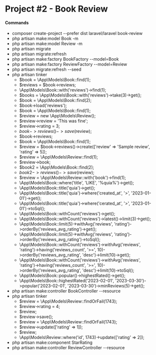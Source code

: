 # Project #2 - Book Review

#### Commands
- composer create-project --prefer dist laravel/laravel book-review
- php artisan make:model Book -m
- php artisan make:model Review -m
- php artisan migrate
- php artisan migrate:refresh
- php artisan make:factory BookFactory --model=Book
- php artisan make:factory ReviewFactory --model=Review
- php artisan migrate:refresh --seed
- php artisan tinker
    - $book = \App\Models\Book::find(1);
    - $reviews = $book->reviews;
    - \App\Models\Book::with('reviews')->find(1);
    - $books = \App\Models\Book::with('reviews')->take(3)->get();
    - $book = \App\Models\Book::find(2);
    - $book->load('reviews');
    - $book = \App\Models\Book::find(1);
    - $review = new \App\Models\Review();
    - $review->review = 'This was fine';
    - $review->rating = 3;
    - $book->reviews()->save($review);
    - $book->reviews;
    - $book = \App\Models\Book::find(1);
    - $review = $book->reviews()->create(['review' => 'Sample review', 'rating' => 5]);
    - $review = \App\Models\Review::find(1);
    - $review->book;
    - $book2 = \App\Models\Book::find(2);
    - $book2->reviews()->save($review);
    - $review = \App\Models\Review::with('book')->find(1);
    - \App\Models\Book::where('title', 'LIKE', '%quia%')->get();
    - \App\Models\Book::title('quia')->get();
    - \App\Models\Book::title('quia')->where('created_at', '>', '2023-01-01')->get();
    - \App\Models\Book::title('quia')->where('cerated_at', '>', '2023-01-01')->toSql();
    - \App\Models\Book::withCount('reviews')->get();
    - \App\Models\Book::withCount('reviews')->latest()->limit(3)->get();
    - \App\Models\Book::limit(5)->withAvg('reviews', 'rating')->orderBy('reviews_avg_rating')->get();
    - \App\Models\Book::limit(5)->withAvg('reviews', 'rating')->orderBy('reviews_avg_rating')->toSql();
    - \App\Models\Book::withCount('reviews')->withAvg('reviews', 'rating')->having('reviews_count', '>=', 10)->orderBy('reviews_avg_rating', 'desc')->limit(10)->get();
    - \App\Models\Book::withCount('reviews')->withAvg('reviews', 'rating')->having('reviews_count', '>=', 10)->orderBy('reviews_avg_rating', 'desc')->limit(10)->toSql();
    - \App\Models\Book::popular()->highestRated()->get();
    - \App\Models\Book::highestRated('2023-02-01', '2023-03-30')->popular('2023-02-01', '2023-03-30')->minReviews(5)->get();
- php artisan make:controller BookController --resource
- php artisan tinker
    - $review = \App\Models\Review::findOrFail(1743);
    - $review->rating = 4;
    - $review;
    - $review->save();
    - $review = \App\Models\Review::findOrFail(1743);
    - $review->update(['rating' => 1]);
    - $review;
    - \App\Models\Review::where('id', 1743)->update(['rating' => 2]);
- php artisan make:component StarRating
- php artisan make:controller ReviewController --resource
